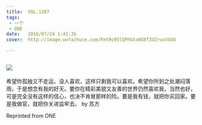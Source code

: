 ```yaml
---
title:	VOL.1387
tags:
 - 一个
 - ONE
date:	2016/07/24 1:41:35
cover:	http://image.wufazhuce.com/Fmt9c05lQPhGtuN58fIU2ruxVSUU

---
```

![](http://image.wufazhuce.com/Fmt9c05lQPhGtuN58fIU2ruxVSUU)
---

希望你孤独又不走运，没人喜欢，这样只剩我可以喜欢。希望你所到之处潮闷落雨，于是想念有我的好天。要你在精彩美貌又友善的世界仍然喜欢我，当然也好，可是完全没有这样的信心，也决不肯冒那样的险。要是我有钱，就把你买回家。要是我做官，就把你关进监牢去。 by 苏方
 
Reprinted from ONE
